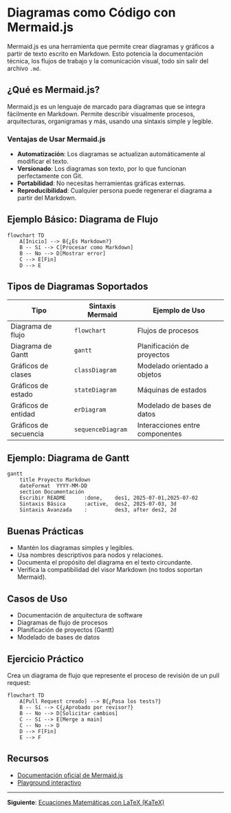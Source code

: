 # Diagramas como Código con Mermaid.js

Mermaid.js es una herramienta que permite crear diagramas y gráficos a partir de texto escrito en Markdown. Esto potencia la documentación técnica, los flujos de trabajo y la comunicación visual, todo sin salir del archivo `.md`.

## ¿Qué es Mermaid.js?

Mermaid.js es un lenguaje de marcado para diagramas que se integra fácilmente en Markdown. Permite describir visualmente procesos, arquitecturas, organigramas y más, usando una sintaxis simple y legible.

### Ventajas de Usar Mermaid.js

- **Automatización**: Los diagramas se actualizan automáticamente al modificar el texto.
- **Versionado**: Los diagramas son texto, por lo que funcionan perfectamente con Git.
- **Portabilidad**: No necesitas herramientas gráficas externas.
- **Reproducibilidad**: Cualquier persona puede regenerar el diagrama a partir del Markdown.

## Ejemplo Básico: Diagrama de Flujo

```mermaid
flowchart TD
    A[Inicio] --> B{¿Es Markdown?}
    B -- Sí --> C[Procesar como Markdown]
    B -- No --> D[Mostrar error]
    C --> E[Fin]
    D --> E
```

## Tipos de Diagramas Soportados

| Tipo                | Sintaxis Mermaid | Ejemplo de Uso                  |
|---------------------|------------------|---------------------------------|
| Diagrama de flujo   | `flowchart`      | Flujos de procesos              |
| Diagrama de Gantt   | `gantt`          | Planificación de proyectos      |
| Gráficos de clases  | `classDiagram`   | Modelado orientado a objetos    |
| Gráficos de estado  | `stateDiagram`   | Máquinas de estados             |
| Gráficos de entidad | `erDiagram`      | Modelado de bases de datos      |
| Gráficos de secuencia| `sequenceDiagram`| Interacciones entre componentes |

## Ejemplo: Diagrama de Gantt

```mermaid
gantt
    title Proyecto Markdown
    dateFormat  YYYY-MM-DD
    section Documentación
    Escribir README      :done,    des1, 2025-07-01,2025-07-02
    Sintaxis Básica      :active,  des2, 2025-07-03, 3d
    Sintaxis Avanzada    :         des3, after des2, 2d
```

## Buenas Prácticas

- Mantén los diagramas simples y legibles.
- Usa nombres descriptivos para nodos y relaciones.
- Documenta el propósito del diagrama en el texto circundante.
- Verifica la compatibilidad del visor Markdown (no todos soportan Mermaid).

## Casos de Uso

- Documentación de arquitectura de software
- Diagramas de flujo de procesos
- Planificación de proyectos (Gantt)
- Modelado de bases de datos

## Ejercicio Práctico

Crea un diagrama de flujo que represente el proceso de revisión de un pull request:

```mermaid
flowchart TD
    A[Pull Request creado] --> B{¿Pasa los tests?}
    B -- Sí --> C{¿Aprobado por revisor?}
    B -- No --> D[Solicitar cambios]
    C -- Sí --> E[Merge a main]
    C -- No --> D
    D --> F[Fin]
    E --> F
```

## Recursos

- [Documentación oficial de Mermaid.js](https://mermaid-js.github.io/mermaid/#/)
- [Playground interactivo](https://mermaid.live/)

---

**Siguiente**: [Ecuaciones Matemáticas con LaTeX (KaTeX)](3.3%20-%20Ecuaciones%20Matem%C3%A1ticas%20con%20LaTeX%20(KaTeX).md)
